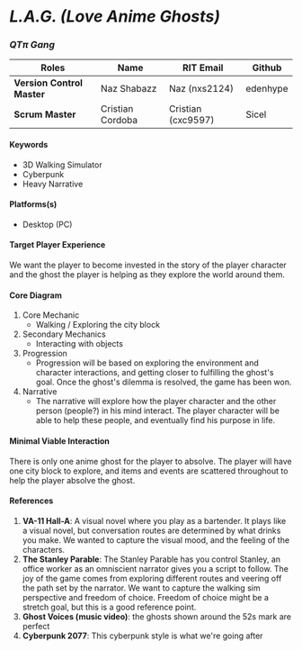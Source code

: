 # _L.A.G. (Love Anime Ghosts)_

### _QTπ Gang_

| Roles                      | Name             | RIT Email          | Github   |
| -------------------------- | ---------------- | ------------------ | -------- |
| **Version Control Master** | Naz Shabazz      | Naz (nxs2124)      | edenhype |
| **Scrum Master**           | Cristian Cordoba | Cristian (cxc9597) | Sicel    |

#### Keywords

-   3D Walking Simulator
-   Cyberpunk
-   Heavy Narrative

#### Platforms(s)

-   Desktop (PC)

#### Target Player Experience

We want the player to become invested in the story of the player character and the ghost the player is helping as they explore the world around them.

#### Core Diagram

1.  Core Mechanic
    -   Walking / Exploring the city block
1.  Secondary Mechanics
    -   Interacting with objects
1.  Progression
    -   Progression will be based on exploring the environment and character interactions, and getting closer to fulfilling the ghost's goal. Once the ghost's dilemma is resolved, the game has been won.
1.  Narrative
    -   The narrative will explore how the player character and the other person (people?) in his mind interact. The player character       will be able to help these people, and eventually find his purpose in life. 

#### Minimal Viable Interaction
There is only one anime ghost for the player to absolve. The player will have one city block to explore, and items and events are scattered throughout to help the player absolve the ghost.

#### References

1. **VA-11 Hall-A**: A visual novel where you play as a bartender. It plays like a visual novel, but conversation routes are determined by what drinks you make. We wanted to capture the visual mood, and the feeling of the characters. 
1. **The Stanley Parable**: The Stanley Parable has you control Stanley, an office worker as an omniscient narrator gives you a script to follow. The joy of the game comes from exploring different routes and veering off the path set by the narrator. We want to capture the walking sim perspective and freedom of choice. Freedom of choice might be a stretch goal, but this is a good reference point.
1. **Ghost Voices (music video)**: the ghosts shown around the 52s mark are perfect
1. **Cyberpunk 2077**: This cyberpunk style is what we're going after
